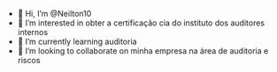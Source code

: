 - 👋 Hi, I’m @Neilton10
- 👀 I’m interested in obter a certificação cia do instituto dos auditores internos
- 🌱 I’m currently learning auditoria
- 💞️ I’m looking to collaborate on minha empresa na área de auditoria e riscos

<!---
Neilton10/Neilton10 is a ✨ special ✨ repository because its `README.md` (this file) appears on your GitHub profile.
You can click the Preview link to take a look at your changes.
--->
